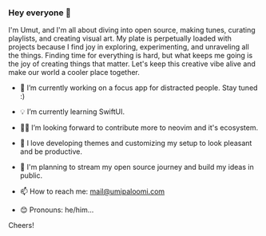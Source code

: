 ### Hey everyone 👋

I'm Umut, and I'm all about diving into open source, making tunes, curating playlists, and creating visual art. My plate is perpetually loaded with projects because I find joy in exploring, experimenting, and unraveling all the things.
Finding time for everything is hard, but what keeps me going is the joy of creating things that matter.
Let's keep this creative vibe alive and make our world a cooler place together.

- 🚀 I’m currently working on a focus app for distracted people. Stay tuned :)
- 💡 I’m currently learning SwiftUI.
- 👨‍💻 I’m looking forward to contribute more to neovim and it's ecosystem.
- 🎨 I love developing themes and customizing my setup to look pleasant and be productive.
- 🎥 I'm planning to stream my open source journey and build my ideas in public.

- 📫 How to reach me: mail@umipaloomi.com
- 😊 Pronouns: he/him...

Cheers!
